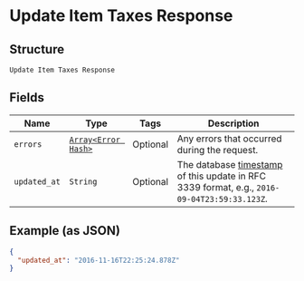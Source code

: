 
# Update Item Taxes Response

## Structure

`Update Item Taxes Response`

## Fields

| Name | Type | Tags | Description |
|  --- | --- | --- | --- |
| `errors` | [`Array<Error Hash>`](../../doc/models/error.md) | Optional | Any errors that occurred during the request. |
| `updated_at` | `String` | Optional | The database [timestamp](https://developer.squareup.com/docs/build-basics/working-with-dates) of this update in RFC 3339 format, e.g., `2016-09-04T23:59:33.123Z`. |

## Example (as JSON)

```json
{
  "updated_at": "2016-11-16T22:25:24.878Z"
}
```

